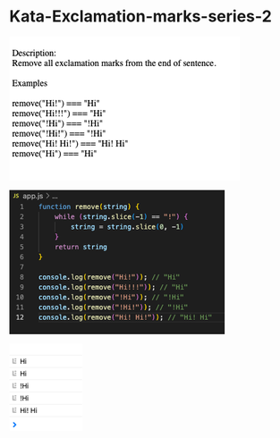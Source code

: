 # Kata-Exclamation-marks-series-2

![screen image](pic.png)

![code image](code.png)

![console image](con.png)